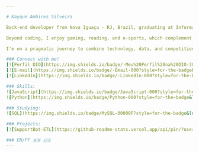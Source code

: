 ```yaml
---

# Kayque Ambires Silveira

Back-end developer from Nova Iguaçu - RJ, Brazil, graduating at Information Systems. I'm passionate about technology, with a special interest in data science. Although I haven't had the chance to put my skills to the test in the job market, I'm always seeking opportunities to study and improve.

Beyond coding, I enjoy gaming, reading, and e-sports, which complement my analytical mindset.

I'm on a pragmatic journey to combine technology, data, and competition, one code at a time.

### Connect with me!
[![Perfil DIO](https://img.shields.io/badge/-Meu%20Perfil%20na%20DIO-30A3DC?style=for-the-badge)](https://web.dio.me/users/jaikayque)
[![E-mail](https://img.shields.io/badge/-Email-000?style=for-the-badge&logo=microsoft-outlook&logoColor=E94D5F)](mailto:kayqueasilveira@gmail.com)
[![LinkedIn](https://img.shields.io/badge/-LinkedIn-000?style=for-the-badge&logo=linkedin&logoColor=30A3DC)](https://www.linkedin.com/in/kayqueambires/)

### Skills:
![JavaScript](https://img.shields.io/badge/JavaScript-000?style=for-the-badge&logo=javascript)
![Python](https://img.shields.io/badge/Python-000?style=for-the-badge&logo=python)

### Studying:
![SQL](https://img.shields.io/badge/MySQL-00000F?style=for-the-badge&logo=mysql&logoColor=white)&nbsp;

### Projects:
[![SupportBot-ETL](https://github-readme-stats.vercel.app/api/pin/?username=kayqueambires&repo=SupportBot-ETL&bg_color=000&border_color=30A3DC&show_icons=true&icon_color=30A3DC&title_color=E94D5F&text_color=FFF)](https://github.com/kayqueambires/SupportBot-ETL) [![KyoneTrack](https://github-readme-stats.vercel.app/api/pin/?username=kayqueambires&repo=KyoneTrack&bg_color=000&border_color=30A3DC&show_icons=true&icon_color=30A3DC&title_color=E94D5F&text_color=FFF)](https://github.com/kayqueambires/KyoneTrack)

### EN/PT 🇧🇷 🇺🇸
---
```

